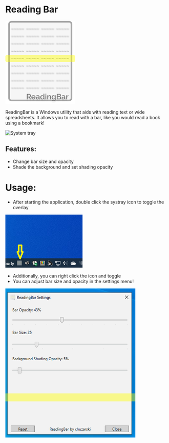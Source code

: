 # Reading Bar

![ReadingBar](ReadingBar/ReadingBarAppIcon.png)


ReadingBar is a Windows utility that aids with reading text or wide spreadsheets. It allows you to read with a bar, like you would read a book using a bookmark!

![System tray](ex/Readingbardemo-1.gif)

## Features:
- Change bar size and opacity
- Shade the background and set shading opacity


# Usage:
- After starting the application, double click the systray icon to toggle the overlay


![System tray](ex/app-systray.png)


- Additionally, you can right click the icon and toggle
- You can adjust bar size and opacity in the settings menu!

![System tray](ex/app-settings.png)
